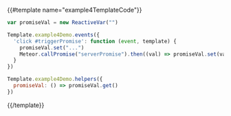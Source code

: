 {{#template name="example4TemplateCode"}}
```js
var promiseVal = new ReactiveVar("")

Template.example4Demo.events({
  'click #triggerPromise': function (event, template) {
    promiseVal.set("...")
    Meteor.callPromise("serverPromise").then((val) => promiseVal.set(val))
  }
})

Template.example4Demo.helpers({
  promiseVal: () => promiseVal.get()
})
```
{{/template}}
